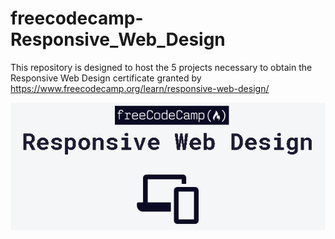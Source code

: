 # freecodecamp-Responsive_Web_Design

This repository is designed to host the 5 projects necessary to obtain the Responsive Web Design certificate granted by https://www.freecodecamp.org/learn/responsive-web-design/


![testimonials-grid-section](./responsive-web-desing.png)
